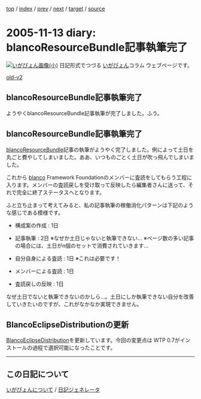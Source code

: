 [top](https://igapyon.github.io/diary/) 
 / [index](https://igapyon.github.io/diary/2005/index.html) 
 / [prev](https://igapyon.github.io/diary/2005/ig051112.html) 
 / [next](https://igapyon.github.io/diary/2005/ig051115.html) 
 / [target](https://igapyon.github.io/diary/2005/ig051113.html) 
 / [source](https://github.com/igapyon/diary/blob/gh-pages/2005/ig051113.html.src.md) 

2005-11-13 diary: blancoResourceBundle記事執筆完了
=====================================================================================================
[![いがぴょん画像(小)](https://igapyon.github.io/diary/images/iga200306s.jpg "いがぴょん")](https://igapyon.github.io/diary/memo/memoigapyon.html) 日記形式でつづる [いがぴょん](https://igapyon.github.io/diary/memo/memoigapyon.html)コラム ウェブページです。

[old-v2](ig051113-orig.html)

## blancoResourceBundle記事執筆完了

ようやくblancoResourceBundle記事執筆が完了しました。ふう。


## blancoResourceBundle記事執筆完了

[blancoResourceBundle](http://www.igapyon.jp/blanco/blancoresourcebundle.html)記事の執筆がようやく完了しました。例によって土日を丸ごと費やしてしまいました。ああ、いつものごとく土日が吹っ飛んでしまいました。

これから [blanco](http://www.igapyon.jp/blanco/blanco.ja.html) Framework Foundationのメンバーに査読をしてもらう工程に入ります。メンバーの査読戻しを受け取って反映したら編集者さんに送って、それで完全に終了ステータスへとなります。

ふと立ち止まって考えてみると、私の記事執筆の稼働消化パターンは下記のような感じである模様です。

* 構成案の作成 : 1日
  
* 記事執筆 : 2日
  ※なぜか土日じゃないと執筆できない…
  ※ページ数の多い記事の場合には、土日がn個のセットで消費されていきます…
  
* 自分自身による査読 : 1日
  ※これは必要です！
  
* メンバーによる査読 : 1日
  
* 査読戻しの反映 : 1日

なぜ土日でないと執筆できないのかしら…。土日にしか執筆できない自分を改善していきたいのですが、これがなかなか実現できません。

## BlancoEclipseDistributionの更新

[BlancoEclipseDistribution](http://www.igapyon.jp/blanco/blancoeclipsedistribution.html)を更新しています。今回の変更点は WTP 0.7がインストールの過程で選択可能になったことです。

----------------------------------------------------------------------------------------------------

## この日記について
[いがぴょんについて](https://igapyon.github.io/diary/memo/memoigapyon.html) / [日記ジェネレータ](https://github.com/igapyon/igapyonv3)
